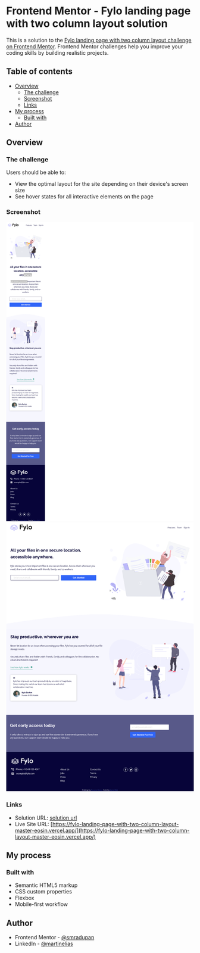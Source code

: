 # Frontend Mentor - Fylo landing page with two column layout solution

This is a solution to the [Fylo landing page with two column layout challenge on Frontend Mentor](https://www.frontendmentor.io/challenges/fylo-landing-page-with-two-column-layout-5ca5ef041e82137ec91a50f5). Frontend Mentor challenges help you improve your coding skills by building realistic projects. 

## Table of contents

- [Overview](#overview)
  - [The challenge](#the-challenge)
  - [Screenshot](#screenshot)
  - [Links](#links)
- [My process](#my-process)
  - [Built with](#built-with)
- [Author](#author)

## Overview

### The challenge

Users should be able to:

- View the optimal layout for the site depending on their device's screen size
- See hover states for all interactive elements on the page

### Screenshot

![375px](assets/img/375px.png)
![1440px](assets/img/1440px.png)

### Links

- Solution URL: [solution url](https://your-solution-url.com)
- Live Site URL: [https://fylo-landing-page-with-two-column-layout-master-eosin.vercel.app/](https://fylo-landing-page-with-two-column-layout-master-eosin.vercel.app/)

## My process

### Built with

- Semantic HTML5 markup
- CSS custom properties
- Flexbox
- Mobile-first workflow

## Author

- Frontend Mentor - [@smradupan](https://www.frontendmentor.io/profile/smradupan)
- LinkedIn - [@martinelias](https://www.linkedin.com/in/martin-eli%C3%A1%C5%A1-455550209/)
